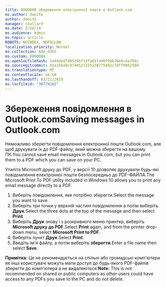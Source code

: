 ```yaml
---
title: 8000088 збереження електронної пошти в Outlook.com
ms.author: daeite
author: daeite
manager: joallard
ms.date: 2/28/19
ms.audience: Admin
ms.topic: article
ROBOTS: NOINDEX, NOFOLLOW
localization_priority: Normal
ms.collection: Adm_O365
ms.custom: 8000088
ms.openlocfilehash: 1444dedf40529bf14fa65fe90f98b70e6c5a784c
ms.sourcegitcommit: 03a156a9c9740521155a30775492c7dff0982588
ms.translationtype: MT
ms.contentlocale: uk-UA
ms.lasthandoff: 03/22/2019
ms.locfileid: "30779182"
---
```

# <a name="saving-messages-in-outlookcom"></a><span data-ttu-id="99c73-102">Збереження повідомлення в Outlook.com</span><span class="sxs-lookup"><span data-stu-id="99c73-102">Saving messages in Outlook.com</span></span>

<span data-ttu-id="99c73-103">Неможливо зберегти повідомлення електронної пошти Outlook.com, але щоб друкувати їх до PDF-файлу, який можна зберегти на вашому ПК.</span><span class="sxs-lookup"><span data-stu-id="99c73-103">You cannot save email messages in Outlook.com, but you can print them to a PDF which you can save on your PC.</span></span>

<span data-ttu-id="99c73-104">Утиліта Microsoft друку до PDF, у версії 10 дозволяє друкувати будь-які повідомлення електронної пошти безпосередньо до PDF-ФАЙЛА.</span><span class="sxs-lookup"><span data-stu-id="99c73-104">The Microsoft Print To PDF utility included in Windows 10 allows you to print any email message directly to a PDF.</span></span>

1. <span data-ttu-id="99c73-105">Виберіть повідомлення, яке потрібно зберегти.</span><span class="sxs-lookup"><span data-stu-id="99c73-105">Select the message you want to save.</span></span>
2. <span data-ttu-id="99c73-106">Виберіть три точки у верхній частині повідомлення а потім виберіть **Друк**.</span><span class="sxs-lookup"><span data-stu-id="99c73-106">Select the three dots at the top of the message and then select **Print**.</span></span>
3. <span data-ttu-id="99c73-107">Виберіть **Друк** знову і з розкривного меню принтер, виберіть **Microsoft друку до PDF**.</span><span class="sxs-lookup"><span data-stu-id="99c73-107">Select **Print** again, and from the printer drop-down menu, select **Microsoft Print to PDF**.</span></span>
4. <span data-ttu-id="99c73-108">Виберіть пункт **Друк**.</span><span class="sxs-lookup"><span data-stu-id="99c73-108">Select **Print**.</span></span>
5. <span data-ttu-id="99c73-109">Введіть ім'я файлу, а потім виберіть **зберегти**.</span><span class="sxs-lookup"><span data-stu-id="99c73-109">Enter a file name then select **Save**.</span></span>

<span data-ttu-id="99c73-110">**Примітка:** Це не рекомендується на спільні або громадські комп'ютери як інші користувачі можуть мати доступ до будь-якого PDF-файлів зберегти до комп'ютера а не видаляються.</span><span class="sxs-lookup"><span data-stu-id="99c73-110">**Note:** This is not recommended on shared or public computers as other users could have access to any PDFs you save to the PC and do not delete.</span></span>